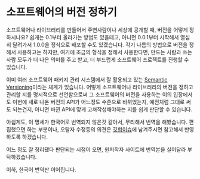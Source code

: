 소프트웨어의 버전 정하기
=====================

소프트웨어나 라이브러리를 만들어서 주변사람이나 세상에 공개할 때, 버전을 어떻게 정하시나요? 쉽게는 0.1부터 올라가는 방법도 있을테고, 아니면 0.0.1부터 시작해서 열심히 달려가서 1.0.0을 정식으로 배포할 수도 있겠습니다. 각기 나름의 방법으로 버전을 정해서 사용하고는 하지만, 여기에 조금의 형식을 정해서 사용한다면, 만드는 사람과 쓰는 사람 모두가 더 나은 의미를 주고 받고, 더 부드럽게 소프트웨어 프로젝트를 진행할 수 있습니다.

이미 여러 소프트웨어 패키지 관리 시스템에서 잘 활용되고 있는 [Semantic Versioning](http://semver.org/)이라는 체계가 있습니다. 어떻게 소프트웨어나 라이브러리의 버전을 정하고 관리할 지를 명시적으로 선언함으로써 그 소프트웨어의 버전을 사용하는 이의 입장에서도 이번에 새로 나온 버전의 API가 어느정도 수준으로 바뀌었는지, 예전처럼 그대로 써도 되는건지, 아니면 바뀐 API에 맞게 고쳐작성해야하는 지를 쉽게 판단할 수 있습니다.

아쉽게도, 이 명세가 한국어로 번역되지 않은것 같아서, 무리해서 번역을 해봤습니다. 편집했으면 하는 부분이나, 오탈자 수정등의 의견은 [깃헙이슈](https://github.com/hatemogi/semver/issues)에 남겨주시면 참고해서 반영하도록 하겠습니다.

어느 정도 잘 정리됐다 판단되는 시점이 오면, 원저작자 사이트에 번역본을 실어달라 부탁하겠습니다.

이하, 한국어 번역판 이어집니다.

